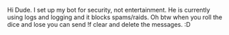 Hi Dude. I set up my bot for security, not entertainment. He is currently using logs and logging and it blocks spams/raids. Oh btw when you roll the dice and lose you can send !f clear and delete the messages. :D
